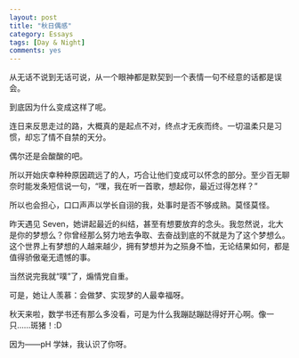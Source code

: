 ```yaml
---
layout: post
title: "秋日偶感"
category: Essays
tags: [Day & Night]
comments: yes
---
```


从无话不说到无话可说，从一个眼神都是默契到一个表情一句不经意的话都是误会。

到底因为什么变成这样了呢。

连日来反思走过的路，大概真的是起点不对，终点才无疾而终。一切温柔只是习惯，却忘了情不自禁的天分。

偶尔还是会酸酸的吧。

所以开始庆幸种种原因疏远了的人，巧合让他们变成可以怀念的部分。至少百无聊奈时能发条短信说一句，“嘿，我在听一首歌，想起你，最近过得怎样？”

所以也会担心，口口声声以学长自诩的我，处事时是否不够成熟。莫怪莫怪。

昨天遇见 Seven，她讲起最近的纠结，甚至有想要放弃的念头。我忽然说，北大是你的梦想么？你曾经那么努力地去争取、去奋战到底的不就是为了这个梦想么。这个世界上有梦想的人越来越少，拥有梦想并为之殒身不恤，无论结果如何，都是值得骄傲毫无遗憾的事。

当然说完我就“噗”了，煽情党自重。

可是，她让人羡慕：会做梦、实现梦的人最幸福呀。

秋天来啦，数学书还有那么多没看，可是为什么我蹦跶蹦跶得好开心啊。像一只……斑猪！:D

因为——pH 学妹，我认识了你呀。
